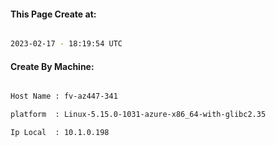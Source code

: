 
   
#### This Page Create at:

```bash

2023-02-17 - 18:19:54 UTC

```

#### Create By Machine:

```bash

Host Name : fv-az447-341

platform  : Linux-5.15.0-1031-azure-x86_64-with-glibc2.35

Ip Local  : 10.1.0.198

```

